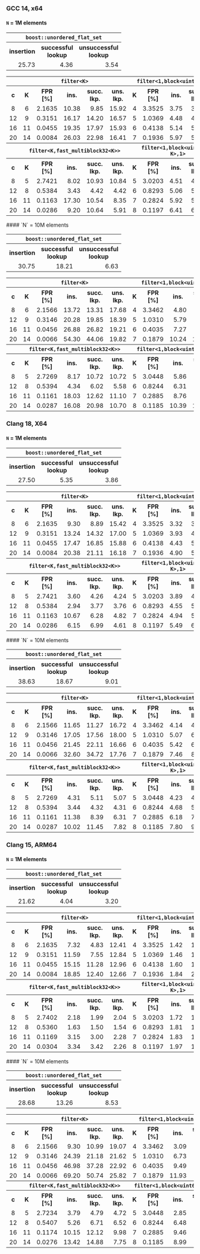 ### GCC 14, x64
<!--gcc-x64/comparison_table.cpp.txt-->
#### `N` = 1M elements
<table>
  <tr><th colspan="3"><code>boost::unordered_flat_set</code></tr>
  <tr>
    <th>insertion</th>
    <th>successful<br/>lookup</th>
    <th>unsuccessful<br/>lookup</th>
  </tr>
  <tr>
    <td align="right">25.73</td>
    <td align="right">4.36</td>
    <td align="right">3.54</td>
  </tr>
</table>
<table>
  <tr>
    <th></th>
    <th colspan="5"><code>filter&lt;K></code></th>
    <th colspan="5"><code>filter&lt;1,block&lt;uint64_t,K>></code></th>
    <th colspan="5"><code>filter&lt;1,multiblock&lt;uint64_t,K>></code></th>
  </tr>
  <tr>
    <th>c</th>
    <th>K</th>
    <th>FPR<br/>[%]</th>
    <th>ins.</th>
    <th>succ.<br/>lkp.</th>
    <th>uns.<br/>lkp.</th>
    <th>K</th>
    <th>FPR<br/>[%]</th>
    <th>ins.</th>
    <th>succ.<br/>lkp.</th>
    <th>uns.<br/>lkp.</th>
    <th>K</th>
    <th>FPR<br/>[%]</th>
    <th>ins.</th>
    <th>succ.<br/>lkp.</th>
    <th>uns.<br/>lkp.</th>
  </tr>
  <tr>
    <td align="center">8</td>
    <td align="center">6</td>
    <td align="right">2.1635</td>
    <td align="right">10.38</td>
    <td align="right">9.85</td>
    <td align="right">15.92</td>
    <td align="center">4</td>
    <td align="right">3.3525</td>
    <td align="right">3.75</td>
    <td align="right">3.91</td>
    <td align="right">4.01</td>
    <td align="center">5</td>
    <td align="right">2.4274</td>
    <td align="right">5.63</td>
    <td align="right">5.04</td>
    <td align="right">5.06</td>
  </tr>
  <tr>
    <td align="center">12</td>
    <td align="center">9</td>
    <td align="right">0.3151</td>
    <td align="right">16.17</td>
    <td align="right">14.20</td>
    <td align="right">16.57</td>
    <td align="center">5</td>
    <td align="right">1.0369</td>
    <td align="right">4.48</td>
    <td align="right">4.50</td>
    <td align="right">4.51</td>
    <td align="center">8</td>
    <td align="right">0.4244</td>
    <td align="right">6.57</td>
    <td align="right">7.72</td>
    <td align="right">7.73</td>
  </tr>
  <tr>
    <td align="center">16</td>
    <td align="center">11</td>
    <td align="right">0.0455</td>
    <td align="right">19.35</td>
    <td align="right">17.97</td>
    <td align="right">15.93</td>
    <td align="center">6</td>
    <td align="right">0.4138</td>
    <td align="right">5.14</td>
    <td align="right">5.06</td>
    <td align="right">5.18</td>
    <td align="center">11</td>
    <td align="right">0.0782</td>
    <td align="right">9.66</td>
    <td align="right">12.48</td>
    <td align="right">12.46</td>
  </tr>
  <tr>
    <td align="center">20</td>
    <td align="center">14</td>
    <td align="right">0.0084</td>
    <td align="right">26.03</td>
    <td align="right">22.98</td>
    <td align="right">16.41</td>
    <td align="center">7</td>
    <td align="right">0.1936</td>
    <td align="right">5.97</td>
    <td align="right">5.84</td>
    <td align="right">5.73</td>
    <td align="center">14</td>
    <td align="right">0.0163</td>
    <td align="right">11.75</td>
    <td align="right">14.93</td>
    <td align="right">14.95</td>
  </tr>
  <tr>
    <th></th>
    <th colspan="5"><code>filter&lt;K,fast_multiblock32&ltK>></code></th>
    <th colspan="5"><code>filter&lt;1,block&lt;uint64_t, K>,1></code></th>
    <th colspan="5"><code>filter&lt;1,multiblock&lt;uint64_t,K>,1></code></th>
  </tr>
  <tr>
    <th>c</th>
    <th>K</th>
    <th>FPR<br/>[%]</th>
    <th>ins.</th>
    <th>succ.<br/>lkp.</th>
    <th>uns.<br/>lkp.</th>
    <th>K</th>
    <th>FPR<br/>[%]</th>
    <th>ins.</th>
    <th>succ.<br/>lkp.</th>
    <th>uns.<br/>lkp.</th>
    <th>K</th>
    <th>FPR<br/>[%]</th>
    <th>ins.</th>
    <th>succ.<br/>lkp.</th>
    <th>uns.<br/>lkp.</th>
  </tr>
  <tr>
    <td align="center">8</td>
    <td align="center">5</td>
    <td align="right">2.7421</td>
    <td align="right">8.02</td>
    <td align="right">10.93</td>
    <td align="right">10.84</td>
    <td align="center">5</td>
    <td align="right">3.0203</td>
    <td align="right">4.51</td>
    <td align="right">4.70</td>
    <td align="right">4.69</td>
    <td align="center">5</td>
    <td align="right">2.3232</td>
    <td align="right">5.73</td>
    <td align="right">5.38</td>
    <td align="right">5.39</td>
  </tr>
  <tr>
    <td align="center">12</td>
    <td align="center">8</td>
    <td align="right">0.5384</td>
    <td align="right">3.43</td>
    <td align="right">4.42</td>
    <td align="right">4.42</td>
    <td align="center">6</td>
    <td align="right">0.8293</td>
    <td align="right">5.06</td>
    <td align="right">5.18</td>
    <td align="right">5.11</td>
    <td align="center">8</td>
    <td align="right">0.3758</td>
    <td align="right">12.23</td>
    <td align="right">8.52</td>
    <td align="right">8.51</td>
  </tr>
  <tr>
    <td align="center">16</td>
    <td align="center">11</td>
    <td align="right">0.1163</td>
    <td align="right">17.30</td>
    <td align="right">10.54</td>
    <td align="right">8.35</td>
    <td align="center">7</td>
    <td align="right">0.2824</td>
    <td align="right">5.92</td>
    <td align="right">5.93</td>
    <td align="right">5.93</td>
    <td align="center">11</td>
    <td align="right">0.0581</td>
    <td align="right">10.76</td>
    <td align="right">11.23</td>
    <td align="right">11.23</td>
  </tr>
  <tr>
    <td align="center">20</td>
    <td align="center">14</td>
    <td align="right">0.0286</td>
    <td align="right">9.20</td>
    <td align="right">10.64</td>
    <td align="right">5.91</td>
    <td align="center">8</td>
    <td align="right">0.1197</td>
    <td align="right">6.41</td>
    <td align="right">6.37</td>
    <td align="right">6.38</td>
    <td align="center">14</td>
    <td align="right">0.0131</td>
    <td align="right">12.97</td>
    <td align="right">14.18</td>
    <td align="right">14.15</td>
  </tr>
</table>
#### `N` = 10M elements
<table>
  <tr><th colspan="3"><code>boost::unordered_flat_set</code></tr>
  <tr>
    <th>insertion</th>
    <th>successful<br/>lookup</th>
    <th>unsuccessful<br/>lookup</th>
  </tr>
  <tr>
    <td align="right">30.75</td>
    <td align="right">18.21</td>
    <td align="right">6.63</td>
  </tr>
</table>
<table>
  <tr>
    <th></th>
    <th colspan="5"><code>filter&lt;K></code></th>
    <th colspan="5"><code>filter&lt;1,block&lt;uint64_t,K>></code></th>
    <th colspan="5"><code>filter&lt;1,multiblock&lt;uint64_t,K>></code></th>
  </tr>
  <tr>
    <th>c</th>
    <th>K</th>
    <th>FPR<br/>[%]</th>
    <th>ins.</th>
    <th>succ.<br/>lkp.</th>
    <th>uns.<br/>lkp.</th>
    <th>K</th>
    <th>FPR<br/>[%]</th>
    <th>ins.</th>
    <th>succ.<br/>lkp.</th>
    <th>uns.<br/>lkp.</th>
    <th>K</th>
    <th>FPR<br/>[%]</th>
    <th>ins.</th>
    <th>succ.<br/>lkp.</th>
    <th>uns.<br/>lkp.</th>
  </tr>
  <tr>
    <td align="center">8</td>
    <td align="center">6</td>
    <td align="right">2.1566</td>
    <td align="right">13.72</td>
    <td align="right">13.31</td>
    <td align="right">17.68</td>
    <td align="center">4</td>
    <td align="right">3.3462</td>
    <td align="right">4.80</td>
    <td align="right">4.97</td>
    <td align="right">5.07</td>
    <td align="center">5</td>
    <td align="right">2.4515</td>
    <td align="right">7.15</td>
    <td align="right">6.89</td>
    <td align="right">6.94</td>
  </tr>
  <tr>
    <td align="center">12</td>
    <td align="center">9</td>
    <td align="right">0.3146</td>
    <td align="right">20.28</td>
    <td align="right">19.85</td>
    <td align="right">18.39</td>
    <td align="center">5</td>
    <td align="right">1.0310</td>
    <td align="right">5.79</td>
    <td align="right">6.66</td>
    <td align="right">5.81</td>
    <td align="center">8</td>
    <td align="right">0.4244</td>
    <td align="right">8.13</td>
    <td align="right">10.09</td>
    <td align="right">10.17</td>
  </tr>
  <tr>
    <td align="center">16</td>
    <td align="center">11</td>
    <td align="right">0.0456</td>
    <td align="right">26.88</td>
    <td align="right">26.82</td>
    <td align="right">19.21</td>
    <td align="center">6</td>
    <td align="right">0.4035</td>
    <td align="right">7.27</td>
    <td align="right">9.01</td>
    <td align="right">7.05</td>
    <td align="center">11</td>
    <td align="right">0.0776</td>
    <td align="right">12.52</td>
    <td align="right">17.23</td>
    <td align="right">18.14</td>
  </tr>
  <tr>
    <td align="center">20</td>
    <td align="center">14</td>
    <td align="right">0.0066</td>
    <td align="right">54.30</td>
    <td align="right">44.06</td>
    <td align="right">19.82</td>
    <td align="center">7</td>
    <td align="right">0.1879</td>
    <td align="right">10.24</td>
    <td align="right">10.84</td>
    <td align="right">10.59</td>
    <td align="center">14</td>
    <td align="right">0.0153</td>
    <td align="right">18.50</td>
    <td align="right">21.78</td>
    <td align="right">22.60</td>
  </tr>
  <tr>
    <th></th>
    <th colspan="5"><code>filter&lt;K,fast_multiblock32&ltK>></code></th>
    <th colspan="5"><code>filter&lt;1,block&lt;uint64_t, K>,1></code></th>
    <th colspan="5"><code>filter&lt;1,multiblock&lt;uint64_t,K>,1></code></th>
  </tr>
  <tr>
    <th>c</th>
    <th>K</th>
    <th>FPR<br/>[%]</th>
    <th>ins.</th>
    <th>succ.<br/>lkp.</th>
    <th>uns.<br/>lkp.</th>
    <th>K</th>
    <th>FPR<br/>[%]</th>
    <th>ins.</th>
    <th>succ.<br/>lkp.</th>
    <th>uns.<br/>lkp.</th>
    <th>K</th>
    <th>FPR<br/>[%]</th>
    <th>ins.</th>
    <th>succ.<br/>lkp.</th>
    <th>uns.<br/>lkp.</th>
  </tr>
  <tr>
    <td align="center">8</td>
    <td align="center">5</td>
    <td align="right">2.7269</td>
    <td align="right">8.17</td>
    <td align="right">10.72</td>
    <td align="right">10.72</td>
    <td align="center">5</td>
    <td align="right">3.0448</td>
    <td align="right">5.86</td>
    <td align="right">5.98</td>
    <td align="right">5.98</td>
    <td align="center">5</td>
    <td align="right">2.3208</td>
    <td align="right">7.62</td>
    <td align="right">6.75</td>
    <td align="right">6.71</td>
  </tr>
  <tr>
    <td align="center">12</td>
    <td align="center">8</td>
    <td align="right">0.5394</td>
    <td align="right">4.34</td>
    <td align="right">6.02</td>
    <td align="right">5.58</td>
    <td align="center">6</td>
    <td align="right">0.8244</td>
    <td align="right">6.31</td>
    <td align="right">6.22</td>
    <td align="right">6.25</td>
    <td align="center">8</td>
    <td align="right">0.3758</td>
    <td align="right">12.68</td>
    <td align="right">13.81</td>
    <td align="right">9.67</td>
  </tr>
  <tr>
    <td align="center">16</td>
    <td align="center">11</td>
    <td align="right">0.1161</td>
    <td align="right">18.03</td>
    <td align="right">12.62</td>
    <td align="right">11.10</td>
    <td align="center">7</td>
    <td align="right">0.2885</td>
    <td align="right">8.76</td>
    <td align="right">7.72</td>
    <td align="right">7.84</td>
    <td align="center">11</td>
    <td align="right">0.0641</td>
    <td align="right">12.59</td>
    <td align="right">13.11</td>
    <td align="right">13.32</td>
  </tr>
  <tr>
    <td align="center">20</td>
    <td align="center">14</td>
    <td align="right">0.0287</td>
    <td align="right">16.08</td>
    <td align="right">20.98</td>
    <td align="right">10.70</td>
    <td align="center">8</td>
    <td align="right">0.1185</td>
    <td align="right">10.39</td>
    <td align="right">10.13</td>
    <td align="right">10.74</td>
    <td align="center">14</td>
    <td align="right">0.0120</td>
    <td align="right">18.48</td>
    <td align="right">26.17</td>
    <td align="right">22.05</td>
  </tr>
</table>

<!--gcc-x64/comparison_table.cpp.txt-->

### Clang 18, X64
<!--clang-x64/comparison_table.cpp.txt-->
#### `N` = 1M elements
<table>
  <tr><th colspan="3"><code>boost::unordered_flat_set</code></tr>
  <tr>
    <th>insertion</th>
    <th>successful<br/>lookup</th>
    <th>unsuccessful<br/>lookup</th>
  </tr>
  <tr>
    <td align="right">27.50</td>
    <td align="right">5.35</td>
    <td align="right">3.86</td>
  </tr>
</table>
<table>
  <tr>
    <th></th>
    <th colspan="5"><code>filter&lt;K></code></th>
    <th colspan="5"><code>filter&lt;1,block&lt;uint64_t,K>></code></th>
    <th colspan="5"><code>filter&lt;1,multiblock&lt;uint64_t,K>></code></th>
  </tr>
  <tr>
    <th>c</th>
    <th>K</th>
    <th>FPR<br/>[%]</th>
    <th>ins.</th>
    <th>succ.<br/>lkp.</th>
    <th>uns.<br/>lkp.</th>
    <th>K</th>
    <th>FPR<br/>[%]</th>
    <th>ins.</th>
    <th>succ.<br/>lkp.</th>
    <th>uns.<br/>lkp.</th>
    <th>K</th>
    <th>FPR<br/>[%]</th>
    <th>ins.</th>
    <th>succ.<br/>lkp.</th>
    <th>uns.<br/>lkp.</th>
  </tr>
  <tr>
    <td align="center">8</td>
    <td align="center">6</td>
    <td align="right">2.1635</td>
    <td align="right">9.30</td>
    <td align="right">8.89</td>
    <td align="right">15.42</td>
    <td align="center">4</td>
    <td align="right">3.3525</td>
    <td align="right">3.32</td>
    <td align="right">3.94</td>
    <td align="right">4.09</td>
    <td align="center">5</td>
    <td align="right">2.4274</td>
    <td align="right">5.84</td>
    <td align="right">6.03</td>
    <td align="right">6.26</td>
  </tr>
  <tr>
    <td align="center">12</td>
    <td align="center">9</td>
    <td align="right">0.3151</td>
    <td align="right">13.24</td>
    <td align="right">14.32</td>
    <td align="right">17.00</td>
    <td align="center">5</td>
    <td align="right">1.0369</td>
    <td align="right">3.93</td>
    <td align="right">4.57</td>
    <td align="right">4.59</td>
    <td align="center">8</td>
    <td align="right">0.4244</td>
    <td align="right">8.91</td>
    <td align="right">9.23</td>
    <td align="right">9.23</td>
  </tr>
  <tr>
    <td align="center">16</td>
    <td align="center">11</td>
    <td align="right">0.0455</td>
    <td align="right">17.47</td>
    <td align="right">16.85</td>
    <td align="right">15.88</td>
    <td align="center">6</td>
    <td align="right">0.4138</td>
    <td align="right">4.43</td>
    <td align="right">5.13</td>
    <td align="right">5.11</td>
    <td align="center">11</td>
    <td align="right">0.0782</td>
    <td align="right">10.68</td>
    <td align="right">13.46</td>
    <td align="right">13.45</td>
  </tr>
  <tr>
    <td align="center">20</td>
    <td align="center">14</td>
    <td align="right">0.0084</td>
    <td align="right">20.38</td>
    <td align="right">21.11</td>
    <td align="right">16.18</td>
    <td align="center">7</td>
    <td align="right">0.1936</td>
    <td align="right">4.90</td>
    <td align="right">5.78</td>
    <td align="right">5.93</td>
    <td align="center">14</td>
    <td align="right">0.0163</td>
    <td align="right">14.59</td>
    <td align="right">14.08</td>
    <td align="right">14.11</td>
  </tr>
  <tr>
    <th></th>
    <th colspan="5"><code>filter&lt;K,fast_multiblock32&ltK>></code></th>
    <th colspan="5"><code>filter&lt;1,block&lt;uint64_t, K>,1></code></th>
    <th colspan="5"><code>filter&lt;1,multiblock&lt;uint64_t,K>,1></code></th>
  </tr>
  <tr>
    <th>c</th>
    <th>K</th>
    <th>FPR<br/>[%]</th>
    <th>ins.</th>
    <th>succ.<br/>lkp.</th>
    <th>uns.<br/>lkp.</th>
    <th>K</th>
    <th>FPR<br/>[%]</th>
    <th>ins.</th>
    <th>succ.<br/>lkp.</th>
    <th>uns.<br/>lkp.</th>
    <th>K</th>
    <th>FPR<br/>[%]</th>
    <th>ins.</th>
    <th>succ.<br/>lkp.</th>
    <th>uns.<br/>lkp.</th>
  </tr>
  <tr>
    <td align="center">8</td>
    <td align="center">5</td>
    <td align="right">2.7421</td>
    <td align="right">3.60</td>
    <td align="right">4.26</td>
    <td align="right">4.24</td>
    <td align="center">5</td>
    <td align="right">3.0203</td>
    <td align="right">3.89</td>
    <td align="right">4.62</td>
    <td align="right">4.64</td>
    <td align="center">5</td>
    <td align="right">2.3232</td>
    <td align="right">5.12</td>
    <td align="right">5.90</td>
    <td align="right">5.94</td>
  </tr>
  <tr>
    <td align="center">12</td>
    <td align="center">8</td>
    <td align="right">0.5384</td>
    <td align="right">2.94</td>
    <td align="right">3.77</td>
    <td align="right">3.76</td>
    <td align="center">6</td>
    <td align="right">0.8293</td>
    <td align="right">4.55</td>
    <td align="right">5.52</td>
    <td align="right">5.46</td>
    <td align="center">8</td>
    <td align="right">0.3758</td>
    <td align="right">7.76</td>
    <td align="right">9.64</td>
    <td align="right">9.39</td>
  </tr>
  <tr>
    <td align="center">16</td>
    <td align="center">11</td>
    <td align="right">0.1163</td>
    <td align="right">10.67</td>
    <td align="right">6.28</td>
    <td align="right">4.82</td>
    <td align="center">7</td>
    <td align="right">0.2824</td>
    <td align="right">4.94</td>
    <td align="right">5.99</td>
    <td align="right">6.01</td>
    <td align="center">11</td>
    <td align="right">0.0581</td>
    <td align="right">11.07</td>
    <td align="right">14.09</td>
    <td align="right">12.88</td>
  </tr>
  <tr>
    <td align="center">20</td>
    <td align="center">14</td>
    <td align="right">0.0286</td>
    <td align="right">6.15</td>
    <td align="right">6.99</td>
    <td align="right">4.61</td>
    <td align="center">8</td>
    <td align="right">0.1197</td>
    <td align="right">5.49</td>
    <td align="right">6.49</td>
    <td align="right">6.50</td>
    <td align="center">14</td>
    <td align="right">0.0131</td>
    <td align="right">15.13</td>
    <td align="right">15.36</td>
    <td align="right">15.39</td>
  </tr>
</table>
#### `N` = 10M elements
<table>
  <tr><th colspan="3"><code>boost::unordered_flat_set</code></tr>
  <tr>
    <th>insertion</th>
    <th>successful<br/>lookup</th>
    <th>unsuccessful<br/>lookup</th>
  </tr>
  <tr>
    <td align="right">38.63</td>
    <td align="right">18.67</td>
    <td align="right">9.01</td>
  </tr>
</table>
<table>
  <tr>
    <th></th>
    <th colspan="5"><code>filter&lt;K></code></th>
    <th colspan="5"><code>filter&lt;1,block&lt;uint64_t,K>></code></th>
    <th colspan="5"><code>filter&lt;1,multiblock&lt;uint64_t,K>></code></th>
  </tr>
  <tr>
    <th>c</th>
    <th>K</th>
    <th>FPR<br/>[%]</th>
    <th>ins.</th>
    <th>succ.<br/>lkp.</th>
    <th>uns.<br/>lkp.</th>
    <th>K</th>
    <th>FPR<br/>[%]</th>
    <th>ins.</th>
    <th>succ.<br/>lkp.</th>
    <th>uns.<br/>lkp.</th>
    <th>K</th>
    <th>FPR<br/>[%]</th>
    <th>ins.</th>
    <th>succ.<br/>lkp.</th>
    <th>uns.<br/>lkp.</th>
  </tr>
  <tr>
    <td align="center">8</td>
    <td align="center">6</td>
    <td align="right">2.1566</td>
    <td align="right">11.65</td>
    <td align="right">11.27</td>
    <td align="right">16.72</td>
    <td align="center">4</td>
    <td align="right">3.3462</td>
    <td align="right">4.14</td>
    <td align="right">4.80</td>
    <td align="right">4.78</td>
    <td align="center">5</td>
    <td align="right">2.4515</td>
    <td align="right">7.16</td>
    <td align="right">7.41</td>
    <td align="right">7.72</td>
  </tr>
  <tr>
    <td align="center">12</td>
    <td align="center">9</td>
    <td align="right">0.3146</td>
    <td align="right">17.05</td>
    <td align="right">17.56</td>
    <td align="right">18.00</td>
    <td align="center">5</td>
    <td align="right">1.0310</td>
    <td align="right">5.07</td>
    <td align="right">6.39</td>
    <td align="right">6.89</td>
    <td align="center">8</td>
    <td align="right">0.4244</td>
    <td align="right">12.14</td>
    <td align="right">11.06</td>
    <td align="right">10.52</td>
  </tr>
  <tr>
    <td align="center">16</td>
    <td align="center">11</td>
    <td align="right">0.0456</td>
    <td align="right">21.45</td>
    <td align="right">22.11</td>
    <td align="right">16.66</td>
    <td align="center">6</td>
    <td align="right">0.4035</td>
    <td align="right">5.42</td>
    <td align="right">6.16</td>
    <td align="right">6.14</td>
    <td align="center">11</td>
    <td align="right">0.0776</td>
    <td align="right">12.66</td>
    <td align="right">15.28</td>
    <td align="right">15.29</td>
  </tr>
  <tr>
    <td align="center">20</td>
    <td align="center">14</td>
    <td align="right">0.0066</td>
    <td align="right">32.60</td>
    <td align="right">34.72</td>
    <td align="right">17.76</td>
    <td align="center">7</td>
    <td align="right">0.1879</td>
    <td align="right">7.46</td>
    <td align="right">8.71</td>
    <td align="right">8.63</td>
    <td align="center">14</td>
    <td align="right">0.0153</td>
    <td align="right">17.56</td>
    <td align="right">17.42</td>
    <td align="right">17.24</td>
  </tr>
  <tr>
    <th></th>
    <th colspan="5"><code>filter&lt;K,fast_multiblock32&ltK>></code></th>
    <th colspan="5"><code>filter&lt;1,block&lt;uint64_t, K>,1></code></th>
    <th colspan="5"><code>filter&lt;1,multiblock&lt;uint64_t,K>,1></code></th>
  </tr>
  <tr>
    <th>c</th>
    <th>K</th>
    <th>FPR<br/>[%]</th>
    <th>ins.</th>
    <th>succ.<br/>lkp.</th>
    <th>uns.<br/>lkp.</th>
    <th>K</th>
    <th>FPR<br/>[%]</th>
    <th>ins.</th>
    <th>succ.<br/>lkp.</th>
    <th>uns.<br/>lkp.</th>
    <th>K</th>
    <th>FPR<br/>[%]</th>
    <th>ins.</th>
    <th>succ.<br/>lkp.</th>
    <th>uns.<br/>lkp.</th>
  </tr>
  <tr>
    <td align="center">8</td>
    <td align="center">5</td>
    <td align="right">2.7269</td>
    <td align="right">4.31</td>
    <td align="right">5.11</td>
    <td align="right">5.07</td>
    <td align="center">5</td>
    <td align="right">3.0448</td>
    <td align="right">4.23</td>
    <td align="right">4.92</td>
    <td align="right">4.93</td>
    <td align="center">5</td>
    <td align="right">2.3208</td>
    <td align="right">6.07</td>
    <td align="right">7.16</td>
    <td align="right">7.17</td>
  </tr>
  <tr>
    <td align="center">12</td>
    <td align="center">8</td>
    <td align="right">0.5394</td>
    <td align="right">3.44</td>
    <td align="right">4.32</td>
    <td align="right">4.31</td>
    <td align="center">6</td>
    <td align="right">0.8244</td>
    <td align="right">4.68</td>
    <td align="right">5.40</td>
    <td align="right">5.19</td>
    <td align="center">8</td>
    <td align="right">0.3758</td>
    <td align="right">8.56</td>
    <td align="right">10.80</td>
    <td align="right">10.72</td>
  </tr>
  <tr>
    <td align="center">16</td>
    <td align="center">11</td>
    <td align="right">0.1161</td>
    <td align="right">11.38</td>
    <td align="right">8.39</td>
    <td align="right">6.31</td>
    <td align="center">7</td>
    <td align="right">0.2885</td>
    <td align="right">6.18</td>
    <td align="right">7.18</td>
    <td align="right">7.17</td>
    <td align="center">11</td>
    <td align="right">0.0641</td>
    <td align="right">12.87</td>
    <td align="right">16.42</td>
    <td align="right">14.83</td>
  </tr>
  <tr>
    <td align="center">20</td>
    <td align="center">14</td>
    <td align="right">0.0287</td>
    <td align="right">10.02</td>
    <td align="right">11.45</td>
    <td align="right">7.82</td>
    <td align="center">8</td>
    <td align="right">0.1185</td>
    <td align="right">7.80</td>
    <td align="right">9.34</td>
    <td align="right">8.91</td>
    <td align="center">14</td>
    <td align="right">0.0120</td>
    <td align="right">23.08</td>
    <td align="right">19.99</td>
    <td align="right">21.38</td>
  </tr>
</table>

<!--clang-x64/comparison_table.cpp.txt-->

### Clang 15, ARM64
<!--clang-arm64/comparison_table.cpp.txt-->
#### `N` = 1M elements
<table>
  <tr><th colspan="3"><code>boost::unordered_flat_set</code></tr>
  <tr>
    <th>insertion</th>
    <th>successful<br/>lookup</th>
    <th>unsuccessful<br/>lookup</th>
  </tr>
  <tr>
    <td align="right">21.62</td>
    <td align="right">4.04</td>
    <td align="right">3.20</td>
  </tr>
</table>
<table>
  <tr>
    <th></th>
    <th colspan="5"><code>filter&lt;K></code></th>
    <th colspan="5"><code>filter&lt;1,block&lt;uint64_t,K>></code></th>
    <th colspan="5"><code>filter&lt;1,multiblock&lt;uint64_t,K>></code></th>
  </tr>
  <tr>
    <th>c</th>
    <th>K</th>
    <th>FPR<br/>[%]</th>
    <th>ins.</th>
    <th>succ.<br/>lkp.</th>
    <th>uns.<br/>lkp.</th>
    <th>K</th>
    <th>FPR<br/>[%]</th>
    <th>ins.</th>
    <th>succ.<br/>lkp.</th>
    <th>uns.<br/>lkp.</th>
    <th>K</th>
    <th>FPR<br/>[%]</th>
    <th>ins.</th>
    <th>succ.<br/>lkp.</th>
    <th>uns.<br/>lkp.</th>
  </tr>
  <tr>
    <td align="center">8</td>
    <td align="center">6</td>
    <td align="right">2.1635</td>
    <td align="right">7.32</td>
    <td align="right">4.83</td>
    <td align="right">12.41</td>
    <td align="center">4</td>
    <td align="right">3.3525</td>
    <td align="right">1.42</td>
    <td align="right">1.30</td>
    <td align="right">1.30</td>
    <td align="center">5</td>
    <td align="right">2.4274</td>
    <td align="right">2.38</td>
    <td align="right">1.94</td>
    <td align="right">1.97</td>
  </tr>
  <tr>
    <td align="center">12</td>
    <td align="center">9</td>
    <td align="right">0.3151</td>
    <td align="right">11.59</td>
    <td align="right">7.55</td>
    <td align="right">12.84</td>
    <td align="center">5</td>
    <td align="right">1.0369</td>
    <td align="right">1.46</td>
    <td align="right">1.44</td>
    <td align="right">1.45</td>
    <td align="center">8</td>
    <td align="right">0.4244</td>
    <td align="right">2.47</td>
    <td align="right">2.44</td>
    <td align="right">2.42</td>
  </tr>
  <tr>
    <td align="center">16</td>
    <td align="center">11</td>
    <td align="right">0.0455</td>
    <td align="right">15.15</td>
    <td align="right">11.28</td>
    <td align="right">12.96</td>
    <td align="center">6</td>
    <td align="right">0.4138</td>
    <td align="right">1.60</td>
    <td align="right">1.71</td>
    <td align="right">1.60</td>
    <td align="center">11</td>
    <td align="right">0.0782</td>
    <td align="right">5.59</td>
    <td align="right">3.20</td>
    <td align="right">3.03</td>
  </tr>
  <tr>
    <td align="center">20</td>
    <td align="center">14</td>
    <td align="right">0.0084</td>
    <td align="right">18.85</td>
    <td align="right">12.40</td>
    <td align="right">12.66</td>
    <td align="center">7</td>
    <td align="right">0.1936</td>
    <td align="right">1.84</td>
    <td align="right">2.66</td>
    <td align="right">2.54</td>
    <td align="center">14</td>
    <td align="right">0.0163</td>
    <td align="right">5.14</td>
    <td align="right">4.13</td>
    <td align="right">3.64</td>
  </tr>
  <tr>
    <th></th>
    <th colspan="5"><code>filter&lt;K,fast_multiblock32&ltK>></code></th>
    <th colspan="5"><code>filter&lt;1,block&lt;uint64_t, K>,1></code></th>
    <th colspan="5"><code>filter&lt;1,multiblock&lt;uint64_t,K>,1></code></th>
  </tr>
  <tr>
    <th>c</th>
    <th>K</th>
    <th>FPR<br/>[%]</th>
    <th>ins.</th>
    <th>succ.<br/>lkp.</th>
    <th>uns.<br/>lkp.</th>
    <th>K</th>
    <th>FPR<br/>[%]</th>
    <th>ins.</th>
    <th>succ.<br/>lkp.</th>
    <th>uns.<br/>lkp.</th>
    <th>K</th>
    <th>FPR<br/>[%]</th>
    <th>ins.</th>
    <th>succ.<br/>lkp.</th>
    <th>uns.<br/>lkp.</th>
  </tr>
  <tr>
    <td align="center">8</td>
    <td align="center">5</td>
    <td align="right">2.7402</td>
    <td align="right">2.18</td>
    <td align="right">1.99</td>
    <td align="right">2.04</td>
    <td align="center">5</td>
    <td align="right">3.0203</td>
    <td align="right">1.72</td>
    <td align="right">1.37</td>
    <td align="right">1.32</td>
    <td align="center">5</td>
    <td align="right">2.3232</td>
    <td align="right">2.47</td>
    <td align="right">1.91</td>
    <td align="right">1.90</td>
  </tr>
  <tr>
    <td align="center">12</td>
    <td align="center">8</td>
    <td align="right">0.5360</td>
    <td align="right">1.63</td>
    <td align="right">1.50</td>
    <td align="right">1.54</td>
    <td align="center">6</td>
    <td align="right">0.8293</td>
    <td align="right">1.81</td>
    <td align="right">1.56</td>
    <td align="right">1.55</td>
    <td align="center">8</td>
    <td align="right">0.3758</td>
    <td align="right">3.07</td>
    <td align="right">2.43</td>
    <td align="right">2.37</td>
  </tr>
  <tr>
    <td align="center">16</td>
    <td align="center">11</td>
    <td align="right">0.1169</td>
    <td align="right">3.15</td>
    <td align="right">3.00</td>
    <td align="right">2.28</td>
    <td align="center">7</td>
    <td align="right">0.2824</td>
    <td align="right">1.83</td>
    <td align="right">1.70</td>
    <td align="right">1.74</td>
    <td align="center">11</td>
    <td align="right">0.0581</td>
    <td align="right">4.54</td>
    <td align="right">3.28</td>
    <td align="right">3.23</td>
  </tr>
  <tr>
    <td align="center">20</td>
    <td align="center">14</td>
    <td align="right">0.0304</td>
    <td align="right">3.34</td>
    <td align="right">3.42</td>
    <td align="right">2.26</td>
    <td align="center">8</td>
    <td align="right">0.1197</td>
    <td align="right">1.97</td>
    <td align="right">1.76</td>
    <td align="right">1.77</td>
    <td align="center">14</td>
    <td align="right">0.0131</td>
    <td align="right">5.24</td>
    <td align="right">4.22</td>
    <td align="right">4.31</td>
  </tr>
</table>
#### `N` = 10M elements
<table>
  <tr><th colspan="3"><code>boost::unordered_flat_set</code></tr>
  <tr>
    <th>insertion</th>
    <th>successful<br/>lookup</th>
    <th>unsuccessful<br/>lookup</th>
  </tr>
  <tr>
    <td align="right">28.68</td>
    <td align="right">13.26</td>
    <td align="right">8.53</td>
  </tr>
</table>
<table>
  <tr>
    <th></th>
    <th colspan="5"><code>filter&lt;K></code></th>
    <th colspan="5"><code>filter&lt;1,block&lt;uint64_t,K>></code></th>
    <th colspan="5"><code>filter&lt;1,multiblock&lt;uint64_t,K>></code></th>
  </tr>
  <tr>
    <th>c</th>
    <th>K</th>
    <th>FPR<br/>[%]</th>
    <th>ins.</th>
    <th>succ.<br/>lkp.</th>
    <th>uns.<br/>lkp.</th>
    <th>K</th>
    <th>FPR<br/>[%]</th>
    <th>ins.</th>
    <th>succ.<br/>lkp.</th>
    <th>uns.<br/>lkp.</th>
    <th>K</th>
    <th>FPR<br/>[%]</th>
    <th>ins.</th>
    <th>succ.<br/>lkp.</th>
    <th>uns.<br/>lkp.</th>
  </tr>
  <tr>
    <td align="center">8</td>
    <td align="center">6</td>
    <td align="right">2.1566</td>
    <td align="right">9.30</td>
    <td align="right">10.99</td>
    <td align="right">19.07</td>
    <td align="center">4</td>
    <td align="right">3.3462</td>
    <td align="right">3.09</td>
    <td align="right">3.20</td>
    <td align="right">3.82</td>
    <td align="center">5</td>
    <td align="right">2.4515</td>
    <td align="right">3.80</td>
    <td align="right">4.31</td>
    <td align="right">3.74</td>
  </tr>
  <tr>
    <td align="center">12</td>
    <td align="center">9</td>
    <td align="right">0.3146</td>
    <td align="right">24.39</td>
    <td align="right">21.18</td>
    <td align="right">21.62</td>
    <td align="center">5</td>
    <td align="right">1.0310</td>
    <td align="right">6.73</td>
    <td align="right">5.21</td>
    <td align="right">7.00</td>
    <td align="center">8</td>
    <td align="right">0.4244</td>
    <td align="right">7.51</td>
    <td align="right">8.19</td>
    <td align="right">8.80</td>
  </tr>
  <tr>
    <td align="center">16</td>
    <td align="center">11</td>
    <td align="right">0.0456</td>
    <td align="right">46.98</td>
    <td align="right">37.28</td>
    <td align="right">22.92</td>
    <td align="center">6</td>
    <td align="right">0.4035</td>
    <td align="right">9.49</td>
    <td align="right">8.18</td>
    <td align="right">8.20</td>
    <td align="center">11</td>
    <td align="right">0.0776</td>
    <td align="right">16.57</td>
    <td align="right">12.90</td>
    <td align="right">12.86</td>
  </tr>
  <tr>
    <td align="center">20</td>
    <td align="center">14</td>
    <td align="right">0.0066</td>
    <td align="right">69.20</td>
    <td align="right">50.74</td>
    <td align="right">25.82</td>
    <td align="center">7</td>
    <td align="right">0.1879</td>
    <td align="right">11.93</td>
    <td align="right">9.49</td>
    <td align="right">8.72</td>
    <td align="center">14</td>
    <td align="right">0.0153</td>
    <td align="right">19.88</td>
    <td align="right">18.25</td>
    <td align="right">17.71</td>
  </tr>
  <tr>
    <th></th>
    <th colspan="5"><code>filter&lt;K,fast_multiblock32&ltK>></code></th>
    <th colspan="5"><code>filter&lt;1,block&lt;uint64_t, K>,1></code></th>
    <th colspan="5"><code>filter&lt;1,multiblock&lt;uint64_t,K>,1></code></th>
  </tr>
  <tr>
    <th>c</th>
    <th>K</th>
    <th>FPR<br/>[%]</th>
    <th>ins.</th>
    <th>succ.<br/>lkp.</th>
    <th>uns.<br/>lkp.</th>
    <th>K</th>
    <th>FPR<br/>[%]</th>
    <th>ins.</th>
    <th>succ.<br/>lkp.</th>
    <th>uns.<br/>lkp.</th>
    <th>K</th>
    <th>FPR<br/>[%]</th>
    <th>ins.</th>
    <th>succ.<br/>lkp.</th>
    <th>uns.<br/>lkp.</th>
  </tr>
  <tr>
    <td align="center">8</td>
    <td align="center">5</td>
    <td align="right">2.7234</td>
    <td align="right">3.79</td>
    <td align="right">4.79</td>
    <td align="right">4.72</td>
    <td align="center">5</td>
    <td align="right">3.0448</td>
    <td align="right">2.85</td>
    <td align="right">2.97</td>
    <td align="right">2.04</td>
    <td align="center">5</td>
    <td align="right">2.3208</td>
    <td align="right">3.31</td>
    <td align="right">4.68</td>
    <td align="right">4.53</td>
  </tr>
  <tr>
    <td align="center">12</td>
    <td align="center">8</td>
    <td align="right">0.5407</td>
    <td align="right">5.26</td>
    <td align="right">6.71</td>
    <td align="right">6.52</td>
    <td align="center">6</td>
    <td align="right">0.8244</td>
    <td align="right">6.48</td>
    <td align="right">5.45</td>
    <td align="right">6.06</td>
    <td align="center">8</td>
    <td align="right">0.3758</td>
    <td align="right">7.75</td>
    <td align="right">7.96</td>
    <td align="right">7.19</td>
  </tr>
  <tr>
    <td align="center">16</td>
    <td align="center">11</td>
    <td align="right">0.1174</td>
    <td align="right">10.15</td>
    <td align="right">12.12</td>
    <td align="right">9.98</td>
    <td align="center">7</td>
    <td align="right">0.2885</td>
    <td align="right">9.46</td>
    <td align="right">7.41</td>
    <td align="right">8.69</td>
    <td align="center">11</td>
    <td align="right">0.0641</td>
    <td align="right">15.63</td>
    <td align="right">13.49</td>
    <td align="right">14.38</td>
  </tr>
  <tr>
    <td align="center">20</td>
    <td align="center">14</td>
    <td align="right">0.0276</td>
    <td align="right">13.42</td>
    <td align="right">14.88</td>
    <td align="right">7.75</td>
    <td align="center">8</td>
    <td align="right">0.1185</td>
    <td align="right">8.99</td>
    <td align="right">6.37</td>
    <td align="right">8.72</td>
    <td align="center">14</td>
    <td align="right">0.0120</td>
    <td align="right">21.47</td>
    <td align="right">19.07</td>
    <td align="right">18.25</td>
  </tr>
</table>

<!--clang-arm64/comparison_table.cpp.txt-->

